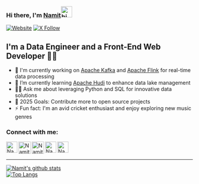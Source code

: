 ### Hi there, I'm [Namit][Website]<img src="https://user-images.githubusercontent.com/1303154/88677602-1635ba80-d120-11ea-84d8-d263ba5fc3c0.gif" height = "30px" width="30px" alt="hi">

[![Website](https://img.shields.io/website?label=🧑‍💻%20Namit's%20Portfolio%20Site&style=for-the-badge&url=https%3A%2F%2Fnamitnaik.github.io/portfolio-website/)][Website]
[![X Follow](https://img.shields.io/twitter/follow/NamitNaik23?color=1DA1F2&logo=X&style=for-the-badge)][X]

## I'm a Data Engineer and a Front-End Web Developer 👨‍💻

- 🔭 I'm currently working on [Apache Kafka][Kafka] and [Apache Flink][Flink] for real-time data processing
- 🌱 I’m currently learning [Apache Hudi][Hudi] to enhance data lake management
- 🙋‍♂️ Ask me about leveraging Python and SQL for innovative data solutions
- 🥅 2025 Goals: Contribute more to open source projects
- ⚡ Fun fact: I'm an avid cricket enthusiast and enjoy exploring new music genres

### Connect with me:

[<img align="left" alt="Namit's Personal Site" width="30px" src="https://img.icons8.com/dusk/64/null/internet--v1.png"/>][Website]
[<img align="left" alt="NamitNaik | LinkedIn" width="33px" src="https://img.icons8.com/color/240/undefined/linkedin.png" />][Linkedin]
[<img align="left" alt="NamitNaik | X" width="33px" src="https://img.icons8.com/nolan/64/twitterx.png" />][X]
[<img align="left" alt="NamitNaik | Facebook" width="30px" src="https://upload.wikimedia.org/wikipedia/commons/thumb/5/51/Facebook_f_logo_%282019%29.svg/100px-Facebook_f_logo_%282019%29.svg.png" />][Facebook]
[<img align="left" alt="NamitNaik | Instagram" width="30px" src="https://upload.wikimedia.org/wikipedia/commons/thumb/e/e7/Instagram_logo_2016.svg/132px-Instagram_logo_2016.svg.png" />][Instagram]

<!--links-->

[Kafka]: https://kafka.apache.org/
[Flink]: https://flink.apache.org/
[Hudi]: https://hudi.apache.org/
[Website]: https://namitnaik.github.io/portfolio-website/
[Linkedin]: https://www.linkedin.com/in/namit-naik-496183194/
[X]: https://x.com/NamitNaik23
[Facebook]: https://www.facebook.com/namit.naik.79
[Instagram]: https://www.instagram.com/namitnaik_23/

<br />

<br />

---

[![Namit's github stats](https://github-readme-stats.vercel.app/api?username=NamitNaik&show_icons=true&theme=tokyonight&hide_border=true)](https://github.com/anuraghazra/github-readme-stats)
<br />
[![Top Langs](https://github-readme-stats.vercel.app/api/top-langs/?username=NamitNaik&layout=compact&theme=tokyonight&hide_border=true&card_width=467)](https://github.com/anuraghazra/github-readme-stats)
